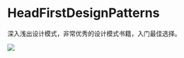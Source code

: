 # HeadFirstDesignPatterns

深入浅出设计模式，非常优秀的设计模式书籍，入门最佳选择。  


![](http://ww2.sinaimg.cn/large/98900c07jw1f66bcqb59jj20q10ct0vf.jpg)
